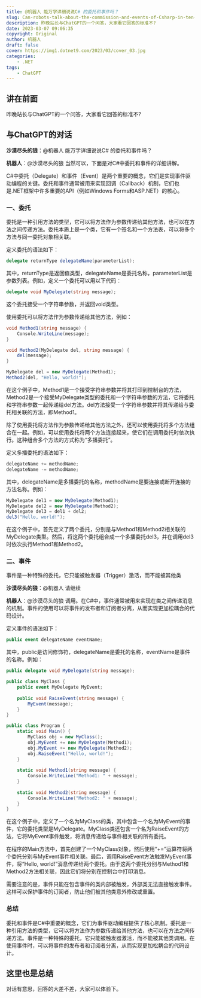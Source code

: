 ```yaml
---
title: @机器人 能万字详细说说C# 的委托和事件吗？
slug: Can-robots-talk-about-the-commission-and-events-of-Csharp-in-ten-thousand-words
description: 昨晚站长与ChatGPT的一个问答，大家看它回答的标准不?
date: 2023-03-07 09:06:35
copyright: Original
author: 机器人
draft: false
cover: https://img1.dotnet9.com/2023/03/cover_03.jpg
categories: 
    - .NET
tags: 
    - ChatGPT
---
```


## 讲在前面

昨晚站长与ChatGPT的一个问答，大家看它回答的标准不?

## 与ChatGPT的对话

**沙漠尽头的狼**：@机器人 能万字详细说说C# 的委托和事件吗？

**机器人**：@沙漠尽头的狼 当然可以，下面是对C#中委托和事件的详细讲解。

C#中委托（Delegate）和事件（Event）是两个重要的概念，它们是实现事件驱动编程的关键。委托和事件通常被用来实现回调（Callback）机制，它们也是.NET框架中许多重要的API（例如Windows Forms和ASP.NET）的核心。

### 一、委托

委托是一种引用方法的类型，它可以将方法作为参数传递给其他方法，也可以在方法之间传递方法。委托本质上是一个类，它有一个签名和一个方法表，可以将多个方法与同一委托对象相关联。

定义委托的语法如下：

```csharp
delegate returnType delegateName(parameterList);
```

其中，returnType是返回值类型，delegateName是委托名称，parameterList是参数列表。例如，定义一个委托可以用以下代码：

```csharp
delegate void MyDelegate(string message);
```

这个委托接受一个字符串参数，并返回void类型。

使用委托可以将方法作为参数传递给其他方法，例如：

```csharp
void Method1(string message) {
    Console.WriteLine(message);
}

void Method2(MyDelegate del, string message) {
    del(message);
}

MyDelegate del = new MyDelegate(Method1);
Method2(del, "Hello, world!");
```

在这个例子中，Method1是一个接受字符串参数并将其打印到控制台的方法，Method2是一个接受MyDelegate类型的委托和一个字符串参数的方法，它将委托和字符串参数一起传递给del方法。del方法接受一个字符串参数并将其传递给与委托相关联的方法，即Method1。

除了使用委托将方法作为参数传递给其他方法之外，还可以使用委托将多个方法组合在一起。例如，可以使用委托将两个方法连接起来，使它们在调用委托时依次执行。这种组合多个方法的方式称为“多播委托”。

定义多播委托的语法如下：

```csharp
delegateName += methodName;
delegateName -= methodName;
```

其中，delegateName是多播委托的名称，methodName是要连接或断开连接的方法名称。例如：

```csharp
MyDelegate del1 = new MyDelegate(Method1);
MyDelegate del2 = new MyDelegate(Method2);
MyDelegate del3 = del1 + del2;
del3("Hello, world!");
```

在这个例子中，首先定义了两个委托，分别是与Method1和Method2相关联的MyDelegate类型。然后，将这两个委托组合成一个多播委托del3，并在调用del3时依次执行Method1和Method2。

### 二、事件

事件是一种特殊的委托，它只能被触发器（Trigger）激活，而不能被其他类

**沙漠尽头的狼**：@机器人 请继续

**机器人**：@沙漠尽头的狼 调用。在C#中，事件通常被用来实现在类之间传递消息的机制。事件的使用可以将事件的发布者和订阅者分离，从而实现更加松耦合的代码设计。

定义事件的语法如下：

```csharp
public event delegateName eventName;
```

其中，public是访问修饰符，delegateName是委托的名称，eventName是事件的名称。例如：

```csharp
public delegate void MyDelegate(string message);

public class MyClass {
    public event MyDelegate MyEvent;
    
    public void RaiseEvent(string message) {
        MyEvent(message);
    }
}

public class Program {
    static void Main() {
        MyClass obj = new MyClass();
        obj.MyEvent += new MyDelegate(Method1);
        obj.MyEvent += new MyDelegate(Method2);
        obj.RaiseEvent("Hello, world!");
    }
    
    static void Method1(string message) {
        Console.WriteLine("Method1: " + message);
    }
    
    static void Method2(string message) {
        Console.WriteLine("Method2: " + message);
    }
}
```

在这个例子中，定义了一个名为MyClass的类，其中包含一个名为MyEvent的事件，它的委托类型是MyDelegate。MyClass类还包含一个名为RaiseEvent的方法，它将MyEvent事件触发，将消息传递给与事件相关联的所有委托。

在程序的Main方法中，首先创建了一个MyClass对象，然后使用“+=”运算符将两个委托分别与MyEvent事件相关联。最后，调用RaiseEvent方法触发MyEvent事件，将“Hello, world!”消息传递给两个委托。由于这两个委托分别与Method1和Method2方法相关联，因此它们将分别在控制台中打印消息。

需要注意的是，事件只能在包含事件的类内部被触发，外部类无法直接触发事件。这样可以保护事件的订阅者，防止他们被其他类意外修改或重置。

### 总结

委托和事件是C#中重要的概念，它们为事件驱动编程提供了核心机制。委托是一种引用方法的类型，它可以将方法作为参数传递给其他方法，也可以在方法之间传递方法。事件是一种特殊的委托，它只能被触发器激活，而不能被其他类调用。在使用事件时，可以将事件的发布者和订阅者分离，从而实现更加松耦合的代码设计。

## 这里也是总结

对话有意思，回答的大差不差，大家可以体验下。
